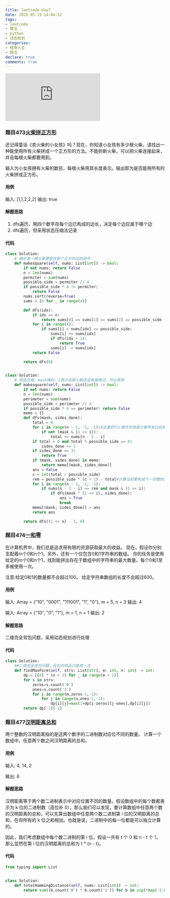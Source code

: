 ```yaml
---
title: leetcode-day7
date: 2020-05-19 14:04:52
tags:
- leetcode
- 算法
- python
- 动态规划
categories:
- 程序人生
- 算法
declare: true
comments: true
---
```


![图片](http://api.mtyqx.cn/api/random.php?88)
<!-- more -->

### 题目473[火柴拼正方形](https://leetcode-cn.com/problems/matchsticks-to-square/)
还记得童话《卖火柴的小女孩》吗？现在，你知道小女孩有多少根火柴，请找出一种能使用所有火柴拼成一个正方形的方法。不能折断火柴，可以把火柴连接起来，并且每根火柴都要用到。

输入为小女孩拥有火柴的数目，每根火柴用其长度表示。输出即为是否能用所有的火柴拼成正方形。
#### 用例
输入: \[1,1,2,2,2]
输出: true


#### 解题思路
1. dfs遍历，用四个数字存每个边已构成的边长，决定每个边应属于哪个边
2. dfs遍历，但采用状态压缩法记录
#### 代码
```python
class Solution:
    # 确定某一根火柴要放在那个正方形边的组中
    def makesquare(self, nums: List[int]) -> bool:
        if not nums: return False
        n = len(nums)
        permiter = sum(nums)
        possible_side = permiter // 4
        if possible_side * 4 != permiter:
            return False
        nums.sort(reverse=True)
        sums = [0 for _ in range(4)]

        def dfs(idx):
            if idx == n:
                return sums[0] == sums[1] == sums[2] == possible_side
            for i in range(4):
                if sums[i] + nums[idx] <= possible_side:
                    sums[i] += nums[idx]
                    if dfs(idx + 1):
                        return True
                    sums[i] -= nums[idx]
            return False

        return dfs(0)


class Solution:
    # 状态压缩，mask掩码，1表示这根火柴还没有被用过，可以使用
    def makesquare(self, nums: List[int]) -> bool:
        if not nums: return False
        n = len(nums)
        perimeter = sum(nums)
        possible_side = perimeter // 4
        if possible_side * 4 == perimeter: return False
        memo = {}
        def dfs(mask, sides_done):
            total = 0
            for i in range(n - 1, -1, -1):#这里的for循环作用是计算所有已经被用掉的火柴边的总长度
                if not (mask & (1 << i)):
                    total += nums[n - 1 - i]
            if total > 0 and total % possible_side == 0:
                sides_done += 1
            if sides_done == 3:
                return True
            if (mask, sides_done) in memo:
                return memo[(mask, sides_done)]
            ans = False
            c = int(total / possible_side)
            rem = possible_side * (c + 1) - total#计算当前要构成下一完整的边需要多长的火柴
            for i in range(n - 1, -1, -1):
                if nums[n - 1 - i] <= rem and mask & (1 << i):
                    if dfs(mask ^ (1 << i), sides_done):
                        ans = True
                        break
            memo[(mask, sides_done)] = ans
            return ans

        return dfs((1 << n) - 1, 0)
```


### 题目474[一和零](https://leetcode-cn.com/problems/ones-and-zeroes/)
在计算机界中，我们总是追求用有限的资源获取最大的收益。
现在，假设你分别支配着m个0和n个1。另外，还有一个仅包含0和1字符串的数组。
你的任务是使用给定的m个0和n个1，找到能拼出存在于数组中的字符串的最大数量。每个0和1至多被使用一次。

注意:给定0和1的数量都不会超过100。
给定字符串数组的长度不会超过600。


#### 用例
输入: Array = {"10", "0001", "111001", "1", "0"}, m = 5, n = 3
输出: 4

输入: Array = {"10", "0", "1"}, m = 1, n = 1
输出: 2

#### 解题思路
二维完全背包问题，采用动态规划进行处理

#### 代码
```python
class Solution:
    ##二维完全背包问题，且包内物品只能用一次
    def findMaxForm(self, strs: List[str], m: int, n: int) -> int:
        dp = [[0] * (n + 1) for _ in range(m + 1)]
        for s in strs:
            zeros=s.count('0')
            ones=s.count('1')
            for i in range(m,zeros-1,-1):
                for j in range(n,ones-1,-1):
                    dp[i][j]=max(1+dp[i-zeros][j-ones],dp[i][j])
        return dp[-1][-1]

```

### 题目477[汉明距离总和](https://leetcode-cn.com/problems/total-hamming-distance/)
两个整数的汉明距离指的是这两个数字的二进制数对应位不同的数量。
计算一个数组中，任意两个数之间汉明距离的总和。
#### 用例
输入: 4, 14, 2

输出: 6

#### 解题思路
汉明距离等于两个数二进制表示中对应位置不同的数量。假设数组中的每个数都表示为 k 位的二进制数（高位补 0），那么我们可以发现，要计算数组中任意两个数的汉明距离的总和，可以先算出数组中任意两个数二进制第 i 位的汉明距离的总和，在将所有的 k 位之和相加。也就是说，二进制中的每一位都是可以独立计算的。

因此，我们考虑数组中每个数二进制的第 i 位，假设一共有 t 个 0 和 n - t 个 1，那么显然在第 i 位的汉明距离的总和为 t * (n - t)。

#### 代码

```python
from typing import List


class Solution:
    def totalHammingDistance(self, nums: List[int]) -> int:
        return sum((b.count('0') * b.count('1')) for b in zip(*map('{:032b}'.format, nums)))

```